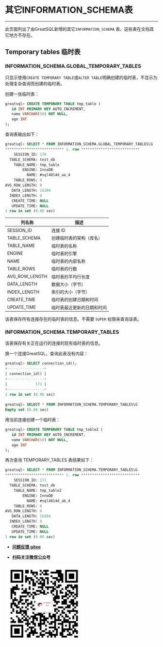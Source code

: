 # 其它INFORMATION_SCHEMA表

---
此页面列出了由GreatSQL新增的其它`INFORMATION_SCHEMA` 表，这些表在文档其它地方不存在。

## Temporary tables 临时表

### INFORMATION_SCHEMA.GLOBAL_TEMPORARY_TABLES

只显示使用`CREATE TEMPORARY TABLE`或`ALTER TABLE`明确创建的临时表，不显示为处理复杂查询而创建的临时表。

创建一张临时表：

```sql
greatsql> CREATE TEMPORARY TABLE tmp_table (
   id INT PRIMARY KEY AUTO_INCREMENT,
   name VARCHAR(50) NOT NULL,
   age INT
);
```

查询表输出如下：

```sql
greatsql> SELECT * FROM INFORMATION_SCHEMA.GLOBAL_TEMPORARY_TABLES\G
*************************** 1. row ***************************
    SESSION_ID: 170
  TABLE_SCHEMA: test_db
    TABLE_NAME: tmp_table
        ENGINE: InnoDB
          NAME: #sql4014d_aa_4
    TABLE_ROWS: 0
AVG_ROW_LENGTH: 0
   DATA_LENGTH: 16384
  INDEX_LENGTH: 0
   CREATE_TIME: NULL
   UPDATE_TIME: NULL
1 row in set (0.00 sec)
```

| 列名称         | 描述                       |
| -------------- | -------------------------- |
| SESSION_ID     | 连接 ID                    |
| TABLE_SCHEMA   | 创建临时表的架构（库名）   |
| TABLE_NAME     | 临时表的名称               |
| ENGINE         | 临时表的引擎               |
| NAME           | 临时表的内部名称           |
| TABLE_ROWS     | 临时表的行数               |
| AVG_ROW_LENGTH | 临时表的平均行长度         |
| DATA_LENGTH    | 数据大小（字节）           |
| INDEX_LENGTH   | 索引的大小（字节）         |
| CREATE_TIME    | 临时表的创建日期和时间     |
| UPDATE_TIME    | 临时表最近更新的日期和时间 |

该表保存所有连接存在的临时表的信息。不需要 `SUPER` 权限来查询该表。

### INFORMATION_SCHEMA.TEMPORARY_TABLES

该表保存有关正在运行的连接的现有临时表的信息。

换一个连接GreatSQL，查询此表没有内容：

```sql
greatsql> SELECT connection_id();
+-----------------+
| connection_id() |
+-----------------+
|             171 |
+-----------------+
1 row in set (0.00 sec)

greatsql> SELECT * FROM INFORMATION_SCHEMA.TEMPORARY_TABLES\G
Empty set (0.00 sec)
```

用当前连接创建一个临时表：

```sql
greatsql> CREATE TEMPORARY TABLE tmp_table2 (
   id INT PRIMARY KEY AUTO_INCREMENT,
   name VARCHAR(50) NOT NULL,
   age INT
);
```

再次查询 TEMPORARY_TABLES 表结果如下：

```sql
greatsql> SELECT * FROM INFORMATION_SCHEMA.TEMPORARY_TABLES\G
*************************** 1. row ***************************
    SESSION_ID: 171
  TABLE_SCHEMA: test_db
    TABLE_NAME: tmp_table2
        ENGINE: InnoDB
          NAME: #sql4014d_ab_4
    TABLE_ROWS: 0
AVG_ROW_LENGTH: 0
   DATA_LENGTH: 16384
  INDEX_LENGTH: 0
   CREATE_TIME: NULL
   UPDATE_TIME: NULL
1 row in set (0.00 sec)
```

- **[问题反馈 gitee](https://gitee.com/GreatSQL/GreatSQL-Manual/issues)**

- **扫码关注微信公众号**

![greatsql-wx](../greatsql-wx.jpg)
